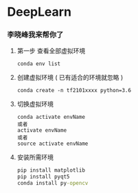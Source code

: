 # DeepLearn
### 李晓峰我来帮你了
1. 第一步  查看全部虚拟环境

   ```
   conda env list
   ```

2. 创建虚拟环境 ( 已有适合的环境就忽略 )

   ```
   conda create -n tf2101xxxx python=3.6
   ```

3. 切换虚拟环境

   ```
   conda activate envName
   或者
   activate envName
   或者
   source activate envName
   ```

4. 安装所需环境

   ```cmd
   pip install matplotlib
   pip install pyqt5
   conda install py-opencv
   ```
